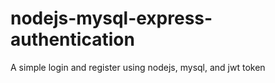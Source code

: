 # nodejs-mysql-express-authentication
A simple login and register using nodejs, mysql, and jwt token
